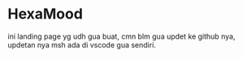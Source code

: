 # HexaMood

ini landing page yg udh gua buat, cmn blm gua updet ke github nya, updetan nya msh ada di vscode gua sendiri.
